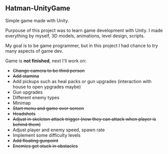 ## Hatman-UnityGame
Simple game made with Unity.

Purpouse of this project was to learn game development with Unity. 
I made everything by myself, 3D models, animations, level design, scripts.

My goal is to be game programmer, but in this project I had chance to try many aspects of game dev.

Game is **not finished**, next I'll work on:

- ~~Change camera to be third person~~
- ~~Add stamina~~
- Add pickups such as heal packs or gun upgrades (interaction with house to open ypgrades maybe)
- Gun upgrades
- Different enemy types
- Minimap
- ~~Start menu and game over screen~~
- ~~Headshots~~
- ~~Adjust in skeleton attack trigger (now they can attack when player is behind them)~~
- Adjust player and enemy speed, spawn rate
- Implement some difficulty levels
- ~~Add floating gunpoint~~
- ~~Enemies get stuck in obstacles~~
